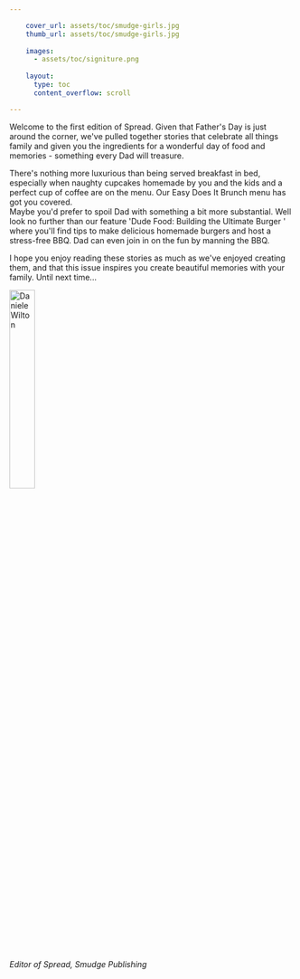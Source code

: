 ```yaml
---

    cover_url: assets/toc/smudge-girls.jpg
    thumb_url: assets/toc/smudge-girls.jpg
    
    images:
      - assets/toc/signiture.png
    
    layout:
      type: toc
      content_overflow: scroll

---
```



Welcome to the first edition of Spread.  Given that Father's Day is just around the corner, we've pulled together stories that celebrate all things family and given you the ingredients for a wonderful day of food and memories - something every Dad will treasure.

There's nothing more luxurious than being served breakfast in bed, especially when naughty cupcakes homemade by you and the kids and a perfect cup of coffee are on the menu. Our Easy Does It Brunch menu has got you covered.  
Maybe you'd prefer to spoil Dad with something a bit more substantial.  Well look no further than our feature 'Dude Food: Building the Ultimate Burger ' where you'll find tips to make delicious homemade burgers and host a stress-free BBQ. Dad can even join in on the fun by manning the BBQ. 

I hope you enjoy reading these stories as much as we've enjoyed creating them, and that this issue inspires you create beautiful memories with your family.  Until next time...


<img alt="Daniele Wilton" data-media-id="images:1" width="30%">


*Editor of Spread, Smudge Publishing*

